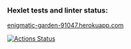 ### Hexlet tests and linter status:
[enigmatic-garden-91047.herokuapp.com](https://enigmatic-garden-91047.herokuapp.com/)

[![Actions Status](https://github.com/i1yas/frontend-project-lvl4/workflows/hexlet-check/badge.svg)](https://github.com/i1yas/frontend-project-lvl4/actions)